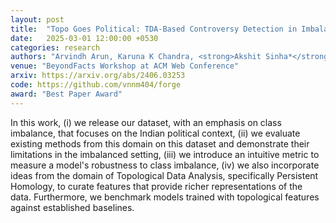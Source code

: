 ```yaml
---
layout: post
title:  "Topo Goes Political: TDA-Based Controversy Detection in Imbalanced Reddit Political Data"
date:   2025-03-01 12:00:00 +0530
categories: research
authors: "Arvindh Arun, Karuna K Chandra, <strong>Akshit Sinha*</strong>, Balakumar Velayutham, Jashn Arora, Manish Jain, Ponnurangam Kumaraguru"
venue: "BeyondFacts Workshop at ACM Web Conference"
arxiv: https://arxiv.org/abs/2406.03253
code: https://github.com/vnnm404/forge
award: "Best Paper Award"
---
```

In this work, (i) we release our dataset, with an emphasis on class imbalance, that focuses on the Indian political context, (ii) we evaluate existing methods from this domain on this dataset and demonstrate their limitations in the imbalanced setting, (iii) we introduce an intuitive metric to measure a model's robustness to class imbalance, (iv) we also incorporate ideas from the domain of Topological Data Analysis, specifically Persistent Homology, to curate features that provide richer representations of the data. Furthermore, we benchmark models trained with topological features against established baselines.
